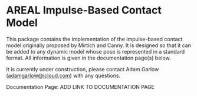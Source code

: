 # AREAL Impulse-Based Contact Model

This package contains the implementation of the impulse-based contact model originally proposed by Mirtich and Canny. It is designed so that it can be added to any dynamic model whose pose is represented in a standard format. All information is given in the documentation page(s) below.

It is currently under construction, please contact Adam Garlow (adamgarlow@icloud.com) with any questions.

Documentation Page: ADD LINK TO DOCUMENTATION PAGE
